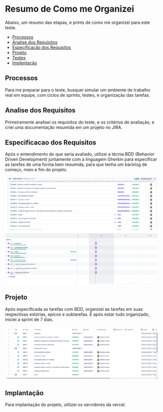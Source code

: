 # Resumo de Como me Organizei

Abaixo, um resumo das etapas, e prints de como me organizei para este teste.

-   [Processos](#processos)
-   [Analise dos Requisitos](#analise-dos-requisitos)
-   [Especificação dos Requisitos](#especificacao-dos-requisitos)
-   [Projeto](#projeto)
-   [Testes](#testes)
-   [Implentação](#implantação)

## Processos

Para me preparar para o teste, busquei simular um ambiente de trabalho real em equipe, com ciclos de sprints, testes, e organização das tarefas.

## Analise dos Requisitos

Primeiramente analisei os requisitos do teste, e os critérios de avaliação, e criei uma documentação resumida em um projeto no JIRA.

## Especificacao dos Requisitos

Após o entendimento do que seria avaliado, utilizei a técnia BDD (Behavior Driven Development) juntamente com a linguagem Gherkin para especificar as tarefas de uma forma bem resumida, para que tenha um backlog de começo, meio e fim do projeto.

![WeMovie Ecommerce](../images/sprint.png 'Sprint')
![WeMovie Ecommerce](../images/epicos.png 'Epicos')

## Projeto

Após especificada as tarefas com BDD, organizei as tarefas em suas respectivas estórias, epicos e subtarefas. E após estar tudo organizado, iniciei a sprint de 7 dias.

![WeMovie Ecommerce](../images/listar-2.png 'Listar')

## Implantação

Para implantação do projeto, utilizei os servidores da vercel.
